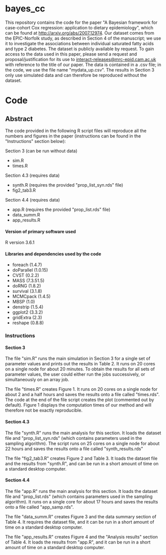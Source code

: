 # bayes_cc
This repository contains the code for the paper "A Bayesian framework for case-cohort Cox regression: application to dietary epidemiology", which can be found at http://arxiv.org/abs/2007.12974. Our dataset comes from the EPIC-Norfolk study, as described in Section 4 of the manuscript; we use it to investigate the associations between individual saturated fatty acids and type 2 diabetes. The dataset is publicly available by request. To gain access to the data used in this paper, please send a request and proposal/justification for its use to interact-releases@mrc-epid.cam.ac.uk with reference to the title of our paper. The data is contained in a .csv file; in the code, we use the file name "mydata_up.csv". The results in Section 3 only use simulated data and can therefore be reproduced without the dataset.

# Code

## Abstract

The code provided in the following R script files will reproduce all the numbers and figures in the paper (instructions can be found in the "Instructions" section below):

Section 3 (can be run without data)

* sim.R
* times.R

Section 4.3 (requires data)

* synth.R (requires the provided "prop_list_syn.rds" file)
* fig2_tab3.R

Section 4.4 (requires data)

* app.R (requires the provided "prop_list.rds" file)
* data_summ.R
* app_results.R

#### Version of primary software used

R version 3.6.1

#### Libraries and dependencies used by the code

* foreach (1.4.7)
* doParallel (1.0.15)
* CVST (0.2.2)
* MASS (7.3.51.5)
* doRNG (1.8.2)
* survival (3.1.8)
* MCMCpack (1.4.5)
* MBSP (1.0)
* denstrip (1.5.4)
* ggplot2 (3.3.2)
* gridExtra (2.3)
* reshape (0.8.8)

### Instructions

#### Section 3

The file "sim.R" runs the main simulation in Section 3 for a single set of parameter values and prints out the results in Table 2. It runs on 20 cores on a single node for about 20 minutes. To obtain the results for all sets of parameter values, the user could either run the jobs successively, or simultaneously on an array job.

The file "times.R" creates Figure 1. It runs on 20 cores on a single node for about 2 and a half hours and saves the results onto a file called "times.rds". The code at the end of the file script creates the plot (commented out by default). Figure 1 displays the computation times of our method and will therefore not be exactly reproducible.

#### Section 4.3

The file "synth.R" runs the main analysis for this section. It loads the dataset file and "prop_list_syn.rds" (which contains parameters used in the sampling algorithm). The script runs on 25 cores on a single node for about 22 hours and saves the results onto a file called "synth_results.rds"

The file "fig2_tab3.R" creates Figure 2 and Table 3. It loads the dataset file and the results from "synth.R", and can be run in a short amount of time on a standard desktop computer.

#### Section 4.4

The file "app.R" runs the main analysis for this section. It loads the dataset file and "prop_list.rds" (which contains parameters used in the sampling algorithm). It runs on a single core for about 17 hours and saves the results onto a file called "app_samp.rds".

The file "data_summ.R" creates Figure 3 and the data summary section of Table 4. It requires the dataset file, and it can be run in a short amount of time on a standard desktop computer.

The file "app_results.R" creates Figure 4 and the "Analysis results" section of Table 4. It loads the results from "app.R", and it can be run in a short amount of time on a standard desktop computer.
